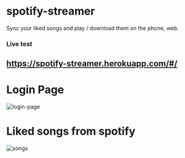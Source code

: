 # spotify-streamer
Sync your liked songs and play / download them on the phone, web.

### Live test
## https://spotify-streamer.herokuapp.com/#/

# Login Page
![login-page](https://i.imgur.com/7iUw7k8.png)


# Liked songs from spotify

![songs](https://i.imgur.com/CssZyPu.png)
